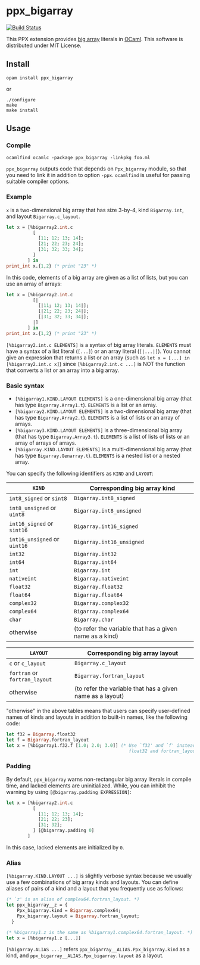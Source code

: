 ppx_bigarray
============

[![Build Status](https://travis-ci.org/akabe/ppx_bigarray.svg?branch=master)](https://travis-ci.org/akabe/ppx_bigarray)

This PPX extension provides
[big array](http://caml.inria.fr/pub/docs/manual-ocaml/libref/Bigarray.html)
literals in [OCaml](http://ocaml.org).
This software is distributed under MIT License.

Install
-------

```
opam install ppx_bigarray
```

or

```
./configure
make
make install
```

Usage
-----

### Compile

```
ocamlfind ocamlc -package ppx_bigarray -linkpkg foo.ml
```

`ppx_bigarray` outputs code that depends on `Ppx_bigarray` module, so that
you need to link it in addition to option `-ppx`. `ocamlfind`
is useful for passing suitable compiler options.

### Example

`x` is a two-dimensional big array that has size 3-by-4, kind `Bigarray.int`,
and layout `Bigarray.c_layout`.

```OCaml
let x = [%bigarray2.int.c
          [
            [11; 12; 13; 14];
            [21; 22; 23; 24];
            [31; 32; 33; 34];
          ]
        ] in
print_int x.{1,2} (* print "23" *)
```

In this code, elements of a big array are given as a list of lists, but
you can use an array of arrays:

```OCaml
let x = [%bigarray2.int.c
          [|
            [|11; 12; 13; 14|];
            [|21; 22; 23; 24|];
            [|31; 32; 33; 34|];
          |]
        ] in
print_int x.{1,2} (* print "23" *)
```

`[%bigarray2.int.c ELEMENTS]` is a syntax of big array literals. `ELEMENTS`
must have a syntax of a list literal (`[...]`) or an array literal (`[|...|]`).
You cannot give an expression that returns a list or an array (such as
`let x = [...] in [%bigarray2.int.c x]`) since `[%bigarray2.int.c ...]` is NOT
the function that converts a list or an array into a big array.

### Basic syntax

- `[%bigarray1.KIND.LAYOUT ELEMENTS]` is a one-dimensional big array
  (that has type `Bigarray.Array1.t`). `ELEMENTS` is a list or an array.
- `[%bigarray2.KIND.LAYOUT ELEMENTS]` is a two-dimensional big array
  (that has type `Bigarray.Array2.t`). `ELEMENTS` is a list of lists or
  an array of arrays.
- `[%bigarray3.KIND.LAYOUT ELEMENTS]` is a three-dimensional big array
  (that has type `Bigarray.Array3.t`). `ELEMENTS` is a list of lists of lists or
  an array of arrays of arrays.
- `[%bigarray.KIND.LAYOUT ELEMENTS]` is a multi-dimensional big array
  (that has type `Bigarray.Genarray.t`). `ELEMENTS` is a nested list or
  a nested array.

You can specify the following identifiers as `KIND` and `LAYOUT`:

| `KIND`                       | Corresponding big array kind                            |
|------------------------------|---------------------------------------------------------|
| `int8_signed` or `sint8`     | `Bigarray.int8_signed`                                  |
| `int8_unsigned` or `uint8`   | `Bigarray.int8_unsigned`                                |
| `int16_signed` or `sint16`   | `Bigarray.int16_signed`                                 |
| `int16_unsigned` or `uint16` | `Bigarray.int16_unsigned`                               |
| `int32`                      | `Bigarray.int32`                                        |
| `int64`                      | `Bigarray.int64`                                        |
| `int`                        | `Bigarray.int`                                          |
| `nativeint`                  | `Bigarray.nativeint`                                    |
| `float32`                    | `Bigarray.float32`                                      |
| `float64`                    | `Bigarray.float64`                                      |
| `complex32`                  | `Bigarray.complex32`                                    |
| `complex64`                  | `Bigarray.complex64`                                    |
| `char`                       | `Bigarray.char`                                         |
| otherwise                    | (to refer the variable that has a given name as a kind) |

| `LAYOUT`                      | Corresponding big array layout                            |
|-------------------------------|-----------------------------------------------------------|
| `c` or `c_layout`             | `Bigarray.c_layout`                                       |
| `fortran` or `fortran_layout` | `Bigarray.fortran_layout`                                 |
| otherwise                     | (to refer the variable that has a given name as a layout) |

"otherwise" in the above tables means that users can specify user-defined names of kinds and
layouts in addition to built-in names, like the following code:

```OCaml
let f32 = Bigarray.float32
let f = Bigarray.fortran_layout
let x = [%bigarray1.f32.f [1.0; 2.0; 3.0]] (* Use `f32' and `f' instead of
                                              float32 and fortran_layout, respectively. *)
```

### Padding

By default, `ppx_bigarray` warns non-rectangular big array literals in compile time,
and lacked elements are uninitialized.
While, you can inhibit the warning by using `[@bigarray.padding EXPRESSION]`:

```OCaml
let x = [%bigarray2.int.c
          [
            [11; 12; 13; 14];
            [21; 22; 23];
            [31; 32];
          ] [@bigarray.padding 0]
        ]
```

In this case, lacked elements are initialized by `0`.

### Alias

`[%bigarray.KIND.LAYOUT ...]` is slightly verbose syntax because
we usually use a few combinations of big array kinds and layouts.
You can define aliases of pairs of a kind and a layout that
you frequently use as follows:

```OCaml
(* `z' is an alias of complex64.fortran_layout. *)
let ppx_bigarray__z = {
    Ppx_bigarray.kind = Bigarray.complex64;
    Ppx_bigarray.layout = Bigarray.fortran_layout;
  }

(* %bigarray1.z is the same as %bigarray1.complex64.fortran_layout. *)
let x = [%bigarray1.z [...]]
```

`[%bigarray.ALIAS ...]` refers `ppx_bigarray__ALIAS.Ppx_bigarray.kind`
as a kind, and `ppx_bigarray__ALIAS.Ppx_bigarray.layout` as a layout.
